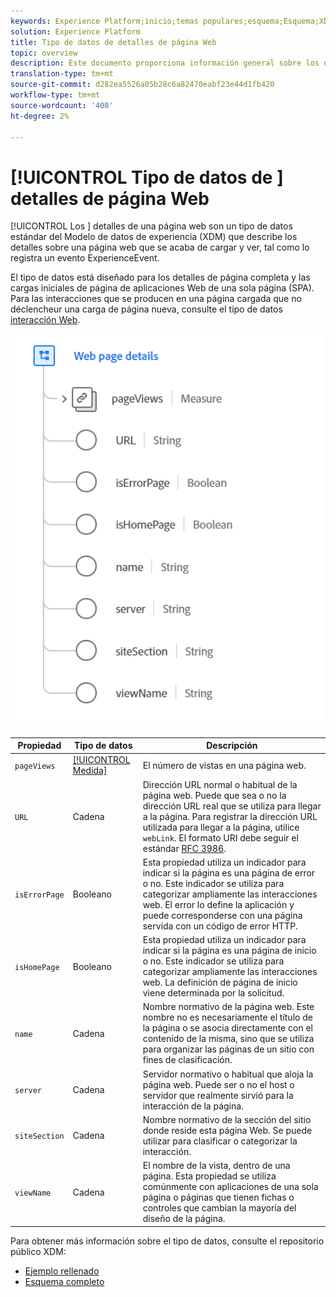 ```yaml
---
keywords: Experience Platform;inicio;temas populares;esquema;Esquema;XDM;campos;esquemas;Esquemas;Detalles de la página web;tipo de datos;tipo de datos;tipo de datos;página web
solution: Experience Platform
title: Tipo de datos de detalles de página Web
topic: overview
description: Este documento proporciona información general sobre los detalles de la página web del tipo de datos del Modelo de datos de experiencia (XDM).
translation-type: tm+mt
source-git-commit: d282ea5526a05b28c6a82470eabf23e44d1fb420
workflow-type: tm+mt
source-wordcount: '408'
ht-degree: 2%

---
```



# [!UICONTROL Tipo de datos de ] detalles de página Web

[!UICONTROL Los ] detalles de una página web son un tipo de datos estándar del Modelo de datos de experiencia (XDM) que describe los detalles sobre una página web que se acaba de cargar y ver, tal como lo registra un evento ExperienceEvent.

El tipo de datos está diseñado para los detalles de página completa y las cargas iniciales de página de aplicaciones Web de una sola página (SPA). Para las interacciones que se producen en una página cargada que no déclencheur una carga de página nueva, consulte el tipo de datos [interacción Web](./web-interactions.md).

<img src="../images/data-types/web-page-details.PNG" width="500" /><br />

| Propiedad | Tipo de datos | Descripción |
| --- | --- | --- |
| `pageViews` | [[!UICONTROL Medida]](./measure.md) | El número de vistas en una página web. |
| `URL` | Cadena | Dirección URL normal o habitual de la página web. Puede que sea o no la dirección URL real que se utiliza para llegar a la página. Para registrar la dirección URL utilizada para llegar a la página, utilice `webLink`. El formato URI debe seguir el estándar [RFC 3986](https://tools.ietf.org/html/rfc3986). |
| `isErrorPage` | Booleano | Esta propiedad utiliza un indicador para indicar si la página es una página de error o no. Este indicador se utiliza para categorizar ampliamente las interacciones web. El error lo define la aplicación y puede corresponderse con una página servida con un código de error HTTP. |
| `isHomePage` | Booleano | Esta propiedad utiliza un indicador para indicar si la página es una página de inicio o no. Este indicador se utiliza para categorizar ampliamente las interacciones web. La definición de página de inicio viene determinada por la solicitud. |
| `name` | Cadena | Nombre normativo de la página web. Este nombre no es necesariamente el título de la página o se asocia directamente con el contenido de la misma, sino que se utiliza para organizar las páginas de un sitio con fines de clasificación. |
| `server` | Cadena | Servidor normativo o habitual que aloja la página web. Puede ser o no el host o servidor que realmente sirvió para la interacción de la página. |
| `siteSection` | Cadena | Nombre normativo de la sección del sitio donde reside esta página Web. Se puede utilizar para clasificar o categorizar la interacción. |
| `viewName` | Cadena | El nombre de la vista, dentro de una página. Esta propiedad se utiliza comúnmente con aplicaciones de una sola página o páginas que tienen fichas o controles que cambian la mayoría del diseño de la página. |

Para obtener más información sobre el tipo de datos, consulte el repositorio público XDM:

* [Ejemplo rellenado](https://github.com/adobe/xdm/blob/master/components/datatypes/web/webpagedetails.example.2.json)
* [Esquema completo](https://github.com/adobe/xdm/blob/master/components/datatypes/web/webpagedetails.schema.json)